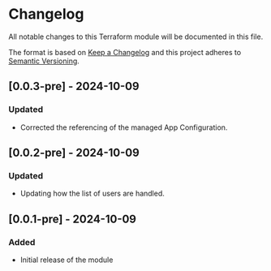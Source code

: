 # Changelog

All notable changes to this Terraform module will be documented in this file.

The format is based on [Keep a Changelog](https://keepachangelog.com/en/1.0.0/) and this project adheres to [Semantic Versioning](https://semver.org/spec/v2.0.0.html).

## [0.0.3-pre] - 2024-10-09

### Updated

- Corrected the referencing of the managed App Configuration.

## [0.0.2-pre] - 2024-10-09

### Updated

- Updating how the list of users are handled.

## [0.0.1-pre] - 2024-10-09

### Added

- Initial release of the module